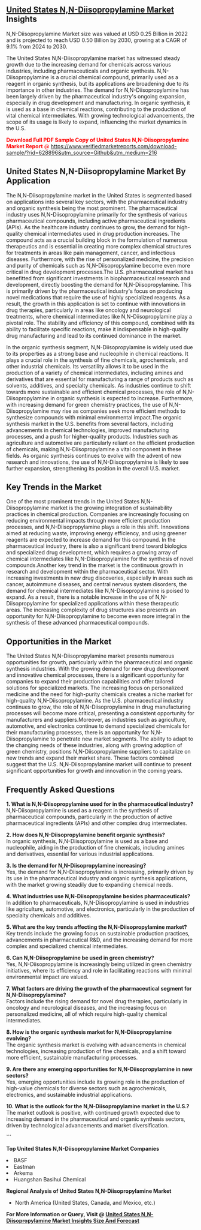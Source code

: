 <h2><a href="https://www.verifiedmarketreports.com/download-sample/?rid=628896&amp;utm_source=Github&amp;utm_medium=216" target="_blank">United States N,N-Diisopropylamine Market</a> Insights</h2><p>N,N-Diisopropylamine Market size was valued at USD 0.25 Billion in 2022 and is projected to reach USD 0.50 Billion by 2030, growing at a CAGR of 9.1% from 2024 to 2030.</p><p><p>The United States N,N-Diisopropylamine market has witnessed steady growth due to the increasing demand for chemicals across various industries, including pharmaceuticals and organic synthesis. N,N-Diisopropylamine is a crucial chemical compound, primarily used as a reagent in organic synthesis, but its applications are broadening due to its importance in other industries. The demand for N,N-Diisopropylamine has been largely driven by the pharmaceutical industry's ongoing expansion, especially in drug development and manufacturing. In organic synthesis, it is used as a base in chemical reactions, contributing to the production of vital chemical intermediates. With growing technological advancements, the scope of its usage is likely to expand, influencing the market dynamics in the U.S. <p><span class=""><span style="color: #ff0000;"><strong>Download Full PDF Sample Copy of United States N,N-Diisopropylamine Market Report</strong> @ </span><a href="https://www.verifiedmarketreports.com/download-sample/?rid=628896&amp;utm_source=Github&amp;utm_medium=216" target="_blank">https://www.verifiedmarketreports.com/download-sample/?rid=628896&amp;utm_source=Github&amp;utm_medium=216</a></span></p></p><h2>United States N,N-Diisopropylamine Market By Application</h2><p>The N,N-Diisopropylamine market in the United States is segmented based on applications into several key sectors, with the pharmaceutical industry and organic synthesis being the most prominent. The pharmaceutical industry uses N,N-Diisopropylamine primarily for the synthesis of various pharmaceutical compounds, including active pharmaceutical ingredients (APIs). As the healthcare industry continues to grow, the demand for high-quality chemical intermediates used in drug production increases. The compound acts as a crucial building block in the formulation of numerous therapeutics and is essential in creating more complex chemical structures for treatments in areas like pain management, cancer, and infectious diseases. Furthermore, with the rise of personalized medicine, the precision and purity of chemicals such as N,N-Diisopropylamine become even more critical in drug development processes.The U.S. pharmaceutical market has benefitted from significant investments in biopharmaceutical research and development, directly boosting the demand for N,N-Diisopropylamine. This is primarily driven by the pharmaceutical industry's focus on producing novel medications that require the use of highly specialized reagents. As a result, the growth in this application is set to continue with innovations in drug therapies, particularly in areas like oncology and neurological treatments, where chemical intermediates like N,N-Diisopropylamine play a pivotal role. The stability and efficiency of this compound, combined with its ability to facilitate specific reactions, make it indispensable in high-quality drug manufacturing and lead to its continued dominance in the market.</p><p>In the organic synthesis segment, N,N-Diisopropylamine is widely used due to its properties as a strong base and nucleophile in chemical reactions. It plays a crucial role in the synthesis of fine chemicals, agrochemicals, and other industrial chemicals. Its versatility allows it to be used in the production of a variety of chemical intermediates, including amines and derivatives that are essential for manufacturing a range of products such as solvents, additives, and specialty chemicals. As industries continue to shift towards more sustainable and efficient chemical processes, the role of N,N-Diisopropylamine in organic synthesis is expected to increase. Furthermore, with increasing demand for green chemistry practices, the use of N,N-Diisopropylamine may rise as companies seek more efficient methods to synthesize compounds with minimal environmental impact.The organic synthesis market in the U.S. benefits from several factors, including advancements in chemical technologies, improved manufacturing processes, and a push for higher-quality products. Industries such as agriculture and automotive are particularly reliant on the efficient production of chemicals, making N,N-Diisopropylamine a vital component in these fields. As organic synthesis continues to evolve with the advent of new research and innovations, the use of N,N-Diisopropylamine is likely to see further expansion, strengthening its position in the overall U.S. market.</p><h2>Key Trends in the Market</h2><p>One of the most prominent trends in the United States N,N-Diisopropylamine market is the growing integration of sustainability practices in chemical production. Companies are increasingly focusing on reducing environmental impacts through more efficient production processes, and N,N-Diisopropylamine plays a role in this shift. Innovations aimed at reducing waste, improving energy efficiency, and using greener reagents are expected to increase demand for this compound. In the pharmaceutical industry, there is also a significant trend toward biologics and specialized drug development, which requires a growing array of chemical intermediates like N,N-Diisopropylamine for the synthesis of novel compounds.Another key trend in the market is the continuous growth in research and development within the pharmaceutical sector. With increasing investments in new drug discoveries, especially in areas such as cancer, autoimmune diseases, and central nervous system disorders, the demand for chemical intermediates like N,N-Diisopropylamine is poised to expand. As a result, there is a notable increase in the use of N,N-Diisopropylamine for specialized applications within these therapeutic areas. The increasing complexity of drug structures also presents an opportunity for N,N-Diisopropylamine to become even more integral in the synthesis of these advanced pharmaceutical compounds.</p><h2>Opportunities in the Market</h2><p>The United States N,N-Diisopropylamine market presents numerous opportunities for growth, particularly within the pharmaceutical and organic synthesis industries. With the growing demand for new drug development and innovative chemical processes, there is a significant opportunity for companies to expand their production capabilities and offer tailored solutions for specialized markets. The increasing focus on personalized medicine and the need for high-purity chemicals creates a niche market for high-quality N,N-Diisopropylamine. As the U.S. pharmaceutical industry continues to grow, the role of N,N-Diisopropylamine in drug manufacturing processes will become more critical, presenting a consistent opportunity for manufacturers and suppliers.Moreover, as industries such as agriculture, automotive, and electronics continue to demand specialized chemicals for their manufacturing processes, there is an opportunity for N,N-Diisopropylamine to penetrate new market segments. The ability to adapt to the changing needs of these industries, along with growing adoption of green chemistry, positions N,N-Diisopropylamine suppliers to capitalize on new trends and expand their market share. These factors combined suggest that the U.S. N,N-Diisopropylamine market will continue to present significant opportunities for growth and innovation in the coming years.</p><h2>Frequently Asked Questions</h2><p><strong>1. What is N,N-Diisopropylamine used for in the pharmaceutical industry?</strong><br>N,N-Diisopropylamine is used as a reagent in the synthesis of pharmaceutical compounds, particularly in the production of active pharmaceutical ingredients (APIs) and other complex drug intermediates.</p><p><strong>2. How does N,N-Diisopropylamine benefit organic synthesis?</strong><br>In organic synthesis, N,N-Diisopropylamine is used as a base and nucleophile, aiding in the production of fine chemicals, including amines and derivatives, essential for various industrial applications.</p><p><strong>3. Is the demand for N,N-Diisopropylamine increasing?</strong><br>Yes, the demand for N,N-Diisopropylamine is increasing, primarily driven by its use in the pharmaceutical industry and organic synthesis applications, with the market growing steadily due to expanding chemical needs.</p><p><strong>4. What industries use N,N-Diisopropylamine besides pharmaceuticals?</strong><br>In addition to pharmaceuticals, N,N-Diisopropylamine is used in industries like agriculture, automotive, and electronics, particularly in the production of specialty chemicals and additives.</p><p><strong>5. What are the key trends affecting the N,N-Diisopropylamine market?</strong><br>Key trends include the growing focus on sustainable production practices, advancements in pharmaceutical R&D, and the increasing demand for more complex and specialized chemical intermediates.</p><p><strong>6. Can N,N-Diisopropylamine be used in green chemistry?</strong><br>Yes, N,N-Diisopropylamine is increasingly being utilized in green chemistry initiatives, where its efficiency and role in facilitating reactions with minimal environmental impact are valued.</p><p><strong>7. What factors are driving the growth of the pharmaceutical segment for N,N-Diisopropylamine?</strong><br>Factors include the rising demand for novel drug therapies, particularly in oncology and neurological diseases, and the increasing focus on personalized medicine, all of which require high-quality chemical intermediates.</p><p><strong>8. How is the organic synthesis market for N,N-Diisopropylamine evolving?</strong><br>The organic synthesis market is evolving with advancements in chemical technologies, increasing production of fine chemicals, and a shift toward more efficient, sustainable manufacturing processes.</p><p><strong>9. Are there any emerging opportunities for N,N-Diisopropylamine in new sectors?</strong><br>Yes, emerging opportunities include its growing role in the production of high-value chemicals for diverse sectors such as agrochemicals, electronics, and sustainable industrial applications.</p><p><strong>10. What is the outlook for the N,N-Diisopropylamine market in the U.S.?</strong><br>The market outlook is positive, with continued growth expected due to increasing demand in the pharmaceutical and organic synthesis sectors, driven by technological advancements and market diversification.</p>```</p><p><strong>Top United States N,N-Diisopropylamine Market Companies</strong></p><div data-test-id=""><p><li>BASF</li><li> Eastman</li><li> Arkema</li><li> Huangshan Basihui Chemical</li></p><div><strong>Regional Analysis of&nbsp;United States N,N-Diisopropylamine Market</strong></div><ul><li dir="ltr"><p dir="ltr">North America&nbsp;(United States, Canada, and Mexico, etc.)</p></li></ul><p><strong>For More Information or Query, Visit @&nbsp;</strong><strong><a href="https://www.verifiedmarketreports.com/product/n-n-diisopropylamine-market/?utm_source=Github&amp;utm_medium=216" target="_blank">United States N,N-Diisopropylamine Market Insights Size And Forecast</a></strong></p></div>
